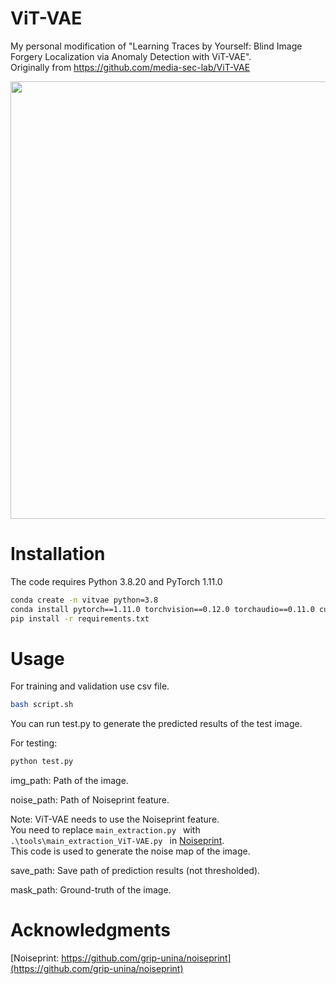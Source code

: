 # ViT-VAE
My personal modification of "Learning Traces by Yourself: Blind Image Forgery
Localization via Anomaly Detection with ViT-VAE". <br>
Originally from https://github.com/media-sec-lab/ViT-VAE <br>

<p align='center'>  
  <img src='https://github.com/media-sec-lab/ViT-VAE/blob/master/fig.png' width='700'/>
</p>

# Installation

The code requires Python 3.8.20 and PyTorch 1.11.0

```bash
conda create -n vitvae python=3.8
conda install pytorch==1.11.0 torchvision==0.12.0 torchaudio==0.11.0 cudatoolkit=11.3 -c pytorch
pip install -r requirements.txt
```


# Usage
For training and validation use csv file.

```bash
bash script.sh
```

You can run test.py to generate the predicted results of the test image.<br>

For testing:

```bash
python test.py 
```

img_path: Path of the image. 

noise_path: Path of Noiseprint feature. <br>

Note: ViT-VAE needs to use the Noiseprint feature. <br>
You need to replace `main_extraction.py ` with `.\tools\main_extraction_ViT-VAE.py ` in [Noiseprint](https://github.com/grip-unina/noiseprint). <br>
This code is used to generate the noise map of the image.


save_path: Save path of prediction results (not thresholded).


mask_path: Ground-truth of the image.

# Acknowledgments
[Noiseprint: https://github.com/grip-unina/noiseprint](https://github.com/grip-unina/noiseprint)
